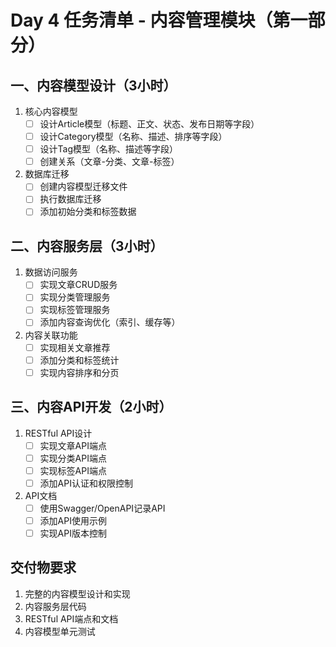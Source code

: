 # Day 4 任务清单 - 内容管理模块（第一部分）

## 一、内容模型设计（3小时）
1. 核心内容模型
   - [ ] 设计Article模型（标题、正文、状态、发布日期等字段）
   - [ ] 设计Category模型（名称、描述、排序等字段）
   - [ ] 设计Tag模型（名称、描述等字段）
   - [ ] 创建关系（文章-分类、文章-标签）

2. 数据库迁移
   - [ ] 创建内容模型迁移文件
   - [ ] 执行数据库迁移
   - [ ] 添加初始分类和标签数据

## 二、内容服务层（3小时）
1. 数据访问服务
   - [ ] 实现文章CRUD服务
   - [ ] 实现分类管理服务
   - [ ] 实现标签管理服务
   - [ ] 添加内容查询优化（索引、缓存等）

2. 内容关联功能
   - [ ] 实现相关文章推荐
   - [ ] 添加分类和标签统计
   - [ ] 实现内容排序和分页

## 三、内容API开发（2小时）
1. RESTful API设计
   - [ ] 实现文章API端点
   - [ ] 实现分类API端点
   - [ ] 实现标签API端点
   - [ ] 添加API认证和权限控制

2. API文档
   - [ ] 使用Swagger/OpenAPI记录API
   - [ ] 添加API使用示例
   - [ ] 实现API版本控制

## 交付物要求
1. 完整的内容模型设计和实现
2. 内容服务层代码
3. RESTful API端点和文档
4. 内容模型单元测试 